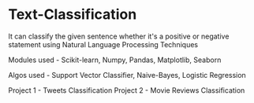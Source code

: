 # Text-Classification
It can classify the given sentence whether it's a positive or negative statement using Natural Language Processing Techniques

Modules used - Scikit-learn, Numpy, Pandas, Matplotlib, Seaborn

Algos used - Support Vector Classifier, Naive-Bayes, Logistic Regression

Project 1 - Tweets Classification
Project 2 - Movie Reviews Classification


